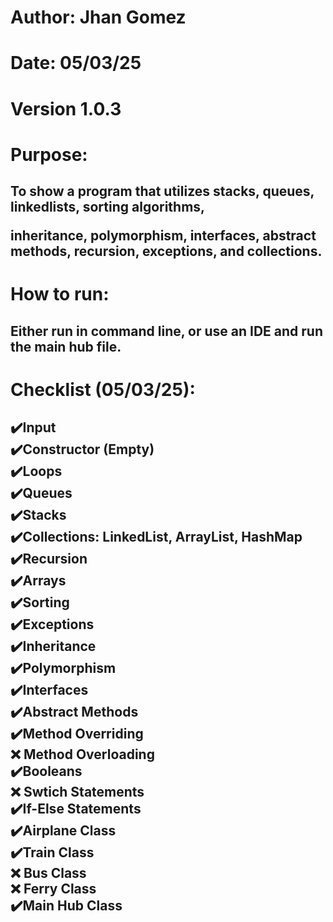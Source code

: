 <h1>Author: Jhan Gomez

<h1>Date: 05/03/25

<h1>Version 1.0.3

<h1>Purpose:

<h2>To show a program that utilizes stacks, queues, linkedlists, sorting algorithms,

inheritance, polymorphism, interfaces, abstract methods, recursion, exceptions, and collections.

<h1> </h1>
<h1>How to run: 

<h2>Either run in command line, or use an IDE and run the main hub file.
<h1> Checklist (05/03/25): </h1>
<h2> 
✔️Input <br>
✔️Constructor (Empty) <br>
✔️Loops <br>
✔️Queues <br>
✔️Stacks <br>
✔️Collections: LinkedList, ArrayList, HashMap <br>
✔️Recursion <br>
✔️Arrays <br>
✔️Sorting <br>
✔️Exceptions <br>
✔️Inheritance <br>
✔️Polymorphism <br>
✔️Interfaces <br>
✔️Abstract Methods <br>
✔️Method Overriding <br>
❌ Method Overloading <br>
✔️Booleans <br>
❌ Swtich Statements <br>
✔️If-Else Statements <br>
✔️Airplane Class <br>
✔️Train Class <br>
❌ Bus Class <br>
❌ Ferry Class <br>
✔️Main Hub Class <br>
</h2>
